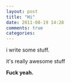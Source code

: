 ```yaml
---
layout: post
title: "Hi"
date: 2011-08-19 14:28
comments: true
categories: 
---
```

i write some stuff.

it's really awesome stuff

**Fuck yeah.**

